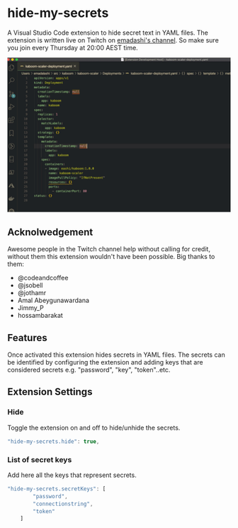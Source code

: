 # hide-my-secrets 

A Visual Studio Code extension to hide secret text in YAML files. The extension is written live on Twitch on [emadashi's channel](https://twitch.tv/emadashi). So make sure you join every Thursday at 20:00 AEST time.

![Hiding Secrets](https://raw.githubusercontent.com/eashi/hide-my-secrets/master/hide-my-secret.gif)


## Acknolwedgement

Awesome people in the Twitch channel help without calling for credit, without them this extension wouldn't have been possible. Big thanks to them:

- @codeandcoffee
- @jsobell
- @jothamr
- Amal Abeygunawardana
- Jimmy_P
- hossambarakat

## Features

Once activated this extension hides secrets in YAML files. The secrets can be identified by configuring the extension and adding keys that are considered secrets e.g. "password", "key", "token"..etc.

## Extension Settings
### Hide
Toggle the extension on and off to hide/unhide the secrets.
``` js
"hide-my-secrets.hide": true,
```
### List of secret keys
Add here all the keys that represent secrets.
``` js
"hide-my-secrets.secretKeys": [
        "password",
        "connectionstring",
        "token"
    ]
```
